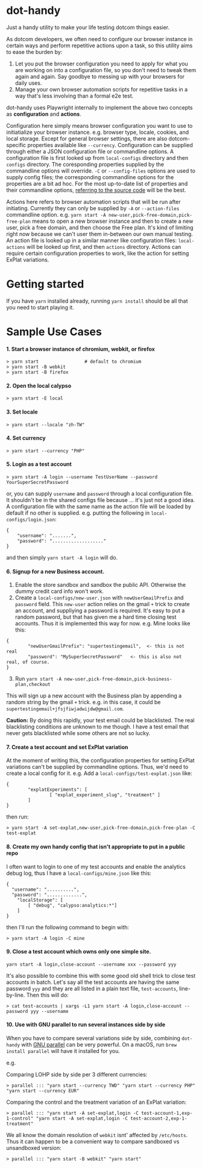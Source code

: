 # dot-handy

Just a handy utility to make your life testing dotcom things easier. 

As dotcom developers, we often need to configure our browser instance in certain ways and perform repetitive actions upon a task, so this utility aims to ease the burden 
by:

1. Let you put the browser configuration you need to apply for what you are working on into a configuration file, so you don't need to tweak them again and again. 
Say goodbye to messing up with your browsers for daily uses. 
1. Manage your own browser automation scripts for repetitive tasks in a way that's less involving than a formal e2e test.

dot-handy uses Playwright internally to implement the above two concepts as **configuration** and **actions**.

Configuration here simply means browser configuration you want to use to initiatialize your browser instance. e.g. browser type, locale, cookies, and local storage. 
Except for general browser settings, there are also dotcom-specific properties available like `--currency`. Configuration can be supplied
through either a JSON configuration file or commandline options. A configuration file is first looked up from `local-configs` directory and then `configs` directory.
The coresponding properties supplied by the commandline options will override. `-C` or `--config-files` options are used to supply config files; the corresponding commandline options for the properties are a bit ad hoc. For the most up-to-date list of properties and their commandline options, [referring to the source code](https://github.com/Automattic/dot-handy/blob/trunk/main.js#L47) will be the best.

Actions here refers to browser automation scripts that will be run after initiating. Currently they can only be supplied by `-A` or `--action-files` commandline option.
e.g. `yarn start -A new-user,pick-free-domain,pick-free-plan` means to open a new browser instance and then to create a new user, pick a free domain, 
and then choose the Free plan. It's kind of limiting right now because we can't user them in-between our own manual testing. An action file is looked up in a similar manner
like configuration files: `local-actions` will be looked up first, and then `actions` directory. Actions can require certain configuration properties to work, 
like the action for setting ExPlat variations.

# Getting started
If you have `yarn` installed already, running `yarn install` should be all that you need to start playing it.

# Sample Use Cases

#### 1. Start a browser instance of chromium, webkit, or firefox
```
> yarn start                 # default to chromium
> yarn start -B webkit
> yarn start -B firefox
```
#### 2. Open the local calypso
```
> yarn start -E local
```
#### 3. Set locale
```
> yarn start --locale "zh-TW"
```
#### 4. Set currency
```
> yarn start --currency "PHP"
```

#### 5. Login as a test account
```
> yarn start -A login --username TestUserName --password YourSuperSecretPassword
```

or, you can supply `username` and `password` through a local configuration file. It shouldn't be in the shared configs file because ... it's just not a good idea.
A configuration file with the same name as the action file will be loaded by default if no other is supplied. e.g. putting the following in `local-configs/login.json`:

```
{
	"username": ".......",
	"password": "..................."
}
```
and then simply `yarn start -A login` will do.

#### 6. Signup for a new Business account.

1. Enable the store sandbox and sandbox the public API. Otherwise the dummy credit card info won't work.
2. Create a `local-configs/new-user.json` with `newUserGmailPrefix` and `password` field. This `new-user` action relies on the gmail `+` trick to create an account, and suppliying a password is required. It's easy to put a random password, 
but that has given me a hard time closing test accounts. Thus it is implemented this way for now. e.g. Mine looks like this:
```
{
        "newUserGmailPrefix": "supertestingemail",  <- this is not real
        "password": "MySuperSecretPassword"   <- this is also not real, of course.
}
```
3. Run `yarn start -A new-user,pick-free-domain,pick-business-plan,checkout`

This will sign up a new account with the Business plan by appending a random string by the gmail `+` trick. 
e.g. in this case, it could be `supertestingemail+jfsjfiwjadwijdw@gmail.com`.

**Caution:** By doing this rapidly, your test email could be blacklisted. The real blacklisting conditions are unknown to me though.
I have a test email that never gets blacklisted while some others are not so lucky.

#### 7. Create a test account and set ExPlat variation
At the moment of writing this, the configuration properties for setting ExPlat variations can't be supplied by commandline options. Thus, we'd need to create a local config for it.
e.g. Add a `local-configs/test-explat.json` like:
```
{
        "explatExperiments": [
                [ "explat_experiment_slug", "treatment" ]
        ]
}
```
then run:

```
> yarn start -A set-explat,new-user,pick-free-domain,pick-free-plan -C test-explat
```

#### 8. Create my own handy config that isn't appropriate to put in a public repo
I often want to login to one of my test accounts and enable the analytics debug log, thus I have a `local-configs/mine.json` like this:
```
{
  "username": "..........",
  "password": ".............",
	"localStorage": [
		[ "debug", "calypso:analytics:*"]
	]
}

```

then I'll run the following command to begin with:
```
> yarn start -A login -C mine
```

#### 9. Close a test account which owns only one simple site.
```
yarn start -A login,close-account --username xxx --password yyy
```

It's also possible to combine this with some good old shell trick to close test accounts in batch.
Let's say all the test accounts are having the same password `yyy` and they are all listed in a plain text file, `test-accounts`, line-by-line. Then this will do:
```
> cat test-accounts | xargs -L1 yarn start -A login,close-account --password yyy --username
```

#### 10. Use with GNU parallel to run several instances side by side
When you have to compare several variations side by side, combining `dot-handy` with [GNU parallel](https://www.gnu.org/software/parallel/) can be very powerful. 
On a macOS, run `brew install parallel` will have it installed for you.

e.g.

Comparing LOHP side by side per 3 different currencies:
```
> parallel ::: "yarn start --currency TWD" "yarn start --currency PHP" "yarn start --currency EUR"
```
Comparing the control and the treatment variation of an ExPlat variation:
```
> parallel ::: "yarn start -A set-explat,login -C test-account-1,exp-1-control" "yarn start -A set-explat,login -C test-account-2,exp-1-treatment"
```
We all know the domain resolution of `webkit` isnt' affected by `/etc/hosts`. Thus it can happen to be a convenient way to compare sandboxed vs unsandboxed version:
```
> parallel ::: "yarn start -B webkit" "yarn start"
```
